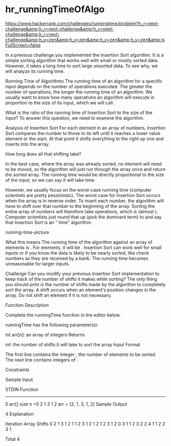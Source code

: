 # hr_runningTimeOfAlgo
https://www.hackerrank.com/challenges/runningtime/problem?h_r=next-challenge&amp;h_r=next-challenge&amp;h_r=next-challenge&amp;h_r=next-challenge&amp;h_v=zen&amp;h_v=zen&amp;h_v=zen&amp;h_v=zen&amp;isFullScreen=false


In a previous challenge you implemented the Insertion Sort algorithm. It is a simple sorting algorithm that works well with small or mostly sorted data. However, it takes a long time to sort large unsorted data. To see why, we will analyze its running time.

Running Time of Algorithms
The running time of an algorithm for a specific input depends on the number of operations executed. The greater the number of operations, the longer the running time of an algorithm. We usually want to know how many operations an algorithm will execute in proportion to the size of its input, which we will call .

What is the ratio of the running time of Insertion Sort to the size of the input? To answer this question, we need to examine the algorithm.

Analysis of Insertion Sort
For each element  in an array of  numbers, Insertion Sort compares the number to those to its left until it reaches a lower value element or the start. At that point it shifts everything to the right up one and inserts  into the array.

How long does all that shifting take?

In the best case, where the array was already sorted, no element will need to be moved, so the algorithm will just run through the array once and return the sorted array. The running time would be directly proportional to the size of the input, so we can say it will take  time.

However, we usually focus on the worst-case running time (computer scientists are pretty pessimistic). The worst case for Insertion Sort occurs when the array is in reverse order. To insert each number, the algorithm will have to shift over that number to the beginning of the array. Sorting the entire array of  numbers will therefore take  operations, which is  (almost ). Computer scientists just round that up (pick the dominant term) to  and say that Insertion Sort is an " time" algorithm.

running-time-picture

What this means
The running time of the algorithm against an array of  elements is . For  elements, it will be . Insertion Sort can work well for small inputs or if you know the data is likely to be nearly sorted, like check numbers as they are received by a bank. The running time becomes unreasonable for larger inputs.

Challenge
Can you modify your previous Insertion Sort implementation to keep track of the number of shifts it makes while sorting? The only thing you should print is the number of shifts made by the algorithm to completely sort the array. A shift occurs when an element's position changes in the array. Do not shift an element if it is not necessary.

Function Description

Complete the runningTime function in the editor below.

runningTime has the following parameter(s):

int arr[n]: an array of integers
Returns

int: the number of shifts it will take to sort the array
Input Format

The first line contains the integer , the number of elements to be sorted.
The next line contains  integers of .

Constraints



Sample Input

STDIN       Function
-----       --------
5           arr[] size n =5
2 1 3 1 2   arr = [2, 1, 3, 1, 2]
Sample Output

4
Explanation

Iteration   Array      Shifts
0           2 1 3 1 2
1           1 2 3 1 2     1
2           1 2 3 1 2     0
3           1 1 2 3 2     2
4           1 1 2 2 3     1

Total                     4
